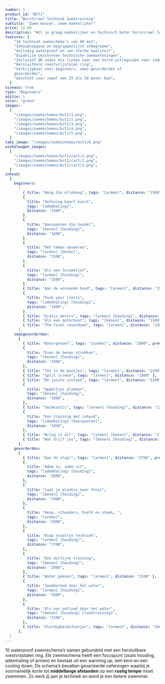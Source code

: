 ```yaml
---
number: 3
product_id: "BCT1"
title: "Borstcrawl Techniek Zwemtraining"
subtitle: "Zwem mooier, zwem makkelijker"
price: 12.99
description: "Wil je graag makkelijker en technisch beter borstcrawl leren zwemmen? Deze 10 gevarieerde zwemschema’s van 60 minuten bevatten technische zwemoefeningen die je helpen je slag te verbeteren! Volledig waterproof zodat jij er onbeperkt mee kunt zwemmen."
features: [
    "10 techniek zwemschema’s van 60 min",
    "Inhoudsopgave en begrippenlijst inbegrepen",
    "Volledig waterproof en van sterke kwaliteit",
    "Duidelijk omschreven technische zwemoefeningen",
    "Inclusief QR codes die linken naar een korte uitlegvideo voor iedere training",
    "Hersluitbare roestvrijstalen ring",
    "Verkrijgbaar voor beginners, semi-gevorderden of
    gevorderden",
    "Geschikt voor zowel een 25 als 50 meter bad",
  ]
niveaus: true
type: "Beginners"
editie: 1
color: "green"
images:
  [
    "/images/zwemschemas/bct1/1.png",
    "/images/zwemschemas/bct1/2.png",
    "/images/zwemschemas/bct1/3.png",
    "/images/zwemschemas/bct1/4.png",
    "/images/zwemschemas/bct1/5.png",
  ]
tab1_image: "/images/zwemschemas/bct1/6.png"
winkelwagen_images:
  [
    "/images/zwemschemas/bct1/cart/1.png",
    "/images/zwemschemas/bct1/cart/2.png",
    "/images/zwemschemas/bct1/cart/3.png",
  ]
inhoud:
  {
    beginners:
      [
        { title: "Hoog die elleboog", tags: "[armen]", distance: "1500", preview: "/images/zwemschemas/bct1/preview1.png" },
        {
          title: "Oefening baart kunst",
          tags: "[ademhaling]",
          distance: "1500",
        },
        {
          title: "Aanspannen die handel",
          tags: "[benen] [houding]",
          distance: "1600",
        },
        {
          title: "Het tempo opvoeren",
          tags: "[armen] [benen]",
          distance: "1500",
        },
        {
          title: "Als een locomotief",
          tags: "[armen] [houding]",
          distance: "1500",
        },
        { title: "Aan de winnende hand", tags: "[armen]", distance: "1500" },
        {
          title: "Push your limits",
          tags: "[ademhaling] [houding]",
          distance: "1400",
        },
        { title: "Gratis meters", tags: "[armen] [houding]", distance: "1500" },
        { title: "Als een motorboot", tags: "[benen]", distance: "1500" },
        { title: "The final countdown", tags: "[armen]", distance: "1450" },
      ],
    semigevorderden:
      [
        { title: "Watergevoel", tags: "[armen]", distance: "2000", preview: "/images/zwemschemas/bct1/preview2.png" },
        {
          title: "Even de benen strekken",
          tags: "[benen] [houding]",
          distance: "1900",
        },
        { title: "Tot in de puntjes", tags: "[armen]", distance: "2200" },
        { title: "Split screen", tags: "[armen]", distance: "1900" },
        { title: "De juiste insteek", tags: "[armen]", distance: "2100" },
        {
          title: "Appeltjes plukken",
          tags: "[benen] [houding]",
          distance: "1900",
        },
        { title: "Swimtastic", tags: "[armen] [houding]", distance: "2200" },
        {
          title: "Een training met inhoud",
          tags: "[ademhaling] [keerpunten]",
          distance: "1950",
        },
        { title: "Bring it all", tags: "[armen] [benen]", distance: "2100" },
        { title: "Wat drijf jou", tags: "[benen] [houding]", distance: "1800" },
      ],
    gevorderden:
      [
        { title: "Aan de slag!", tags: "[armen]", distance: "2700", preview: "/images/zwemschemas/bct1/preview3.png" },
        {
          title: "Adem in, adem uit",
          tags: "[ademhaling] [houding]",
          distance: "2600",
        },
        {
          title: "Laat je plankje maar thuis",
          tags: "[benen] [houding]",
          distance: "2400",
        },
        {
          title: "Heup, schouders, hoofd en steek… ",
          tags: "[armen]",
          distance: "2800",
        },
        {
          title: "Knap staaltje techniek",
          tags: "[armen] [houding]",
          distance: "2700",
        },
        {
          title: "Een dolfijne training",
          tags: "[benen] [houding]",
          distance: "2800",
        },
        { title: "Water pakken", tags: "[armen]", distance: "2500" },
        {
          title: "Zwabberend door het water",
          tags: "[armen] [houding]",
          distance: "2600",
        },
        {
          title: "Als een potlood door het water",
          tags: "[benen] [houding] [landtraining]",
          distance: "2100",
        },
        { title: "Slordigheidsfoutjes", tags: "[armen]", distance: "2600" },
      ],
  }
---
```


10 waterproof zwemschema’s samen gebundeld met een hersluitbare roestvrijstalen ring. Elk zwemschema heeft een focuspunt (zoals houding, ademhaling of armen) en bestaat uit een warming up, een kern en een cooling down. De schema’s bevatten gevarieerde oefeningen waarbij je voornamelijk korte tot **middellange afstanden** op een **rustig tempo** moet zwemmen. Zo werk jij aan je techniek en word je een betere zwemmer.

